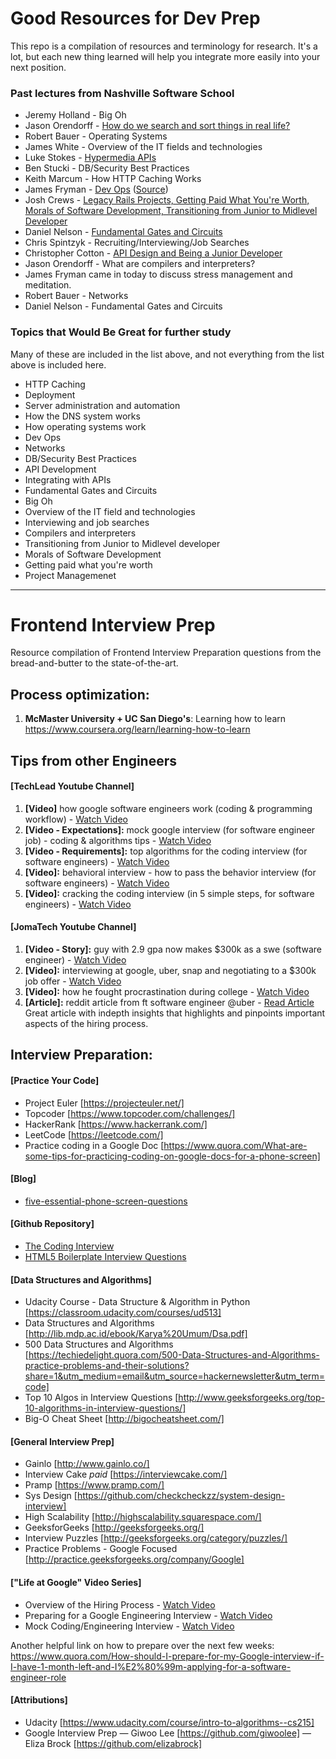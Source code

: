 # Good Resources for Dev Prep

This repo is a compilation of resources and terminology for research. It's a lot, but each new thing learned will help you integrate more easily into your next position.

### Past lectures from Nashville Software School

* Jeremy Holland - Big Oh
* Jason Orendorff - [How do we search and sort things in real life?](http://jorendorff.github.com/hackday/2012/library/)
* Robert Bauer - Operating Systems
* James White - Overview of the IT fields and technologies
* Luke Stokes - [Hypermedia APIs](http://slidesha.re/KLP8N6)
* Ben Stucki - DB/Security Best Practices
* Keith Marcum - How HTTP Caching Works
* James Fryman - [Dev Ops](http://nss2012-intro-to-ops.frymanet.com/) ([Source](https://github.com/jfryman/nss2012_intro_to_ops))
* Josh Crews - [Legacy Rails Projects, Getting Paid What You're Worth, Morals of Software Development, Transitioning from Junior to Midlevel Developer](https://gist.github.com/4156479)
* Daniel Nelson - [Fundamental Gates and Circuits](http://daniel.populr.me/nss-gates-talk?eb)
* Chris Spintzyk - Recruiting/Interviewing/Job Searches
* Christopher Cotton - [API Design and Being a Junior Developer](http://www.slideshare.net/christophercotton/api-design-moving-from-junior-to-senior-developer-15429321)
* Jason Orendorff - What are compilers and interpreters?
* James Fryman came in today to discuss stress management and meditation.
* Robert Bauer - Networks
* Daniel Nelson - Fundamental Gates and Circuits



### Topics that Would Be Great for further study

Many of these are included in the list above, and not everything from the list above is included here.

* HTTP Caching
* Deployment
* Server administration and automation
* How the DNS system works
* How operating systems work
* Dev Ops
* Networks
* DB/Security Best Practices
* API Development
* Integrating with APIs
* Fundamental Gates and Circuits
* Big Oh
* Overview of the IT field and technologies
* Interviewing and job searches
* Compilers and interpreters
* Transitioning from Junior to Midlevel developer
* Morals of Software Development
* Getting paid what you're worth
* Project Managemenet
---

# Frontend Interview Prep

Resource compilation of Frontend Interview Preparation questions from the bread-and-butter to the state-of-the-art.

## Process optimization:

1. **McMaster University + UC San Diego's**:
   Learning how to learn
   https://www.coursera.org/learn/learning-how-to-learn

## Tips from other Engineers

#### **[TechLead Youtube Channel]**

1. **[Video]** how google software engineers work (coding & programming workflow) - [Watch Video](https://www.youtube.com/watch?v=LnXk9XZjXbg)
2. **[Video - Expectations]:** mock google interview (for software engineer job) - coding & algorithms tips - [Watch Video](https://www.youtube.com/watch?v=IWvbPIYQPFM)
3. **[Video - Requirements]:** top algorithms for the coding interview (for software engineers) - [Watch Video](https://www.youtube.com/watch?v=PnnsDf3zEMw)
4. **[Video]:** behavioral interview - how to pass the behavior interview (for software engineers) - [Watch Video](https://www.youtube.com/watch?v=EVavVNhG5l8)
5. **[Video]:** cracking the coding interview (in 5 simple steps, for software engineers) - [Watch Video](https://www.youtube.com/watch?v=JeT2tXqp4m0)

#### **[JomaTech Youtube Channel]**

1. **[Video - Story]:** guy with 2.9 gpa now makes \$300k as a swe (software engineer) - [Watch Video](https://www.youtube.com/watch?v=YGflHj1SjA4)
2. **[Video]:** interviewing at google, uber, snap and negotiating to a \$300k job offer - [Watch Video](https://www.youtube.com/watch?v=0CxSvqyEjNE)
3. **[Video]:** how he fought procrastination during college - [Watch Video](https://www.youtube.com/watch?v=uGX03-xUok8)
4. **[Article]:** reddit article from ft software engineer @uber - [Read Article](https://www.reddit.com/r/cscareerquestions/comments/b3w1gg/2_year_update_my_journey_tips_29_gpa_at_a_small/)
   Great article with indepth insights that highlights and pinpoints important aspects of the hiring process.

## Interview Preparation:

#### **[Practice Your Code]**

- Project Euler [https://projecteuler.net/]
- Topcoder [https://www.topcoder.com/challenges/]
- HackerRank [https://www.hackerrank.com/]
- LeetCode [https://leetcode.com/]
- Practice coding in a Google Doc [https://www.quora.com/What-are-some-tips-for-practicing-coding-on-google-docs-for-a-phone-screen]

#### **[Blog]**

- [five-essential-phone-screen-questions](https://sites.google.com/site/steveyegge2/five-essential-phone-screen-questions)

#### **[Github Repository]**

- [The Coding Interview](https://github.com/mre/the-coding-interview)
- [HTML5 Boilerplate Interview Questions](https://github.com/h5bp/Front-end-Developer-Interview-Questions)

#### **[Data Structures and Algorithms]**

- Udacity Course - Data Structure & Algorithm in Python [https://classroom.udacity.com/courses/ud513]
- Data Structures and Algorithms [http://lib.mdp.ac.id/ebook/Karya%20Umum/Dsa.pdf]
- 500 Data Structures and Algorithms [https://techiedelight.quora.com/500-Data-Structures-and-Algorithms-practice-problems-and-their-solutions?share=1&utm_medium=email&utm_source=hackernewsletter&utm_term=code]
- Top 10 Algos in Interview Questions [http://www.geeksforgeeks.org/top-10-algorithms-in-interview-questions/]
- Big-O Cheat Sheet [http://bigocheatsheet.com/]

#### **[General Interview Prep]**

- Gainlo [http://www.gainlo.co/]
- Interview Cake _paid_ [https://interviewcake.com/]
- Pramp [https://www.pramp.com/]
- Sys Design [https://github.com/checkcheckzz/system-design-interview]
- High Scalability [http://highscalability.squarespace.com/]
- GeeksforGeeks [http://geeksforgeeks.org/]
- Interview Puzzles [http://geeksforgeeks.org/category/puzzles/]
- Practice Problems - Google Focused [http://practice.geeksforgeeks.org/company/Google]

#### **["Life at Google" Video Series]**

- Overview of the Hiring Process - [Watch Video](https://www.youtube.com/watch?v=k-baHBzWe4k)
- Preparing for a Google Engineering Interview - [Watch Video](https://www.youtube.com/watch?v=ko-KkSmp-Lk)
- Mock Coding/Engineering Interview - [Watch Video](https://www.youtube.com/watch?v=XKu_SEDAykw&t=652s)

Another helpful link on how to prepare over the next few weeks:
https://www.quora.com/How-should-I-prepare-for-my-Google-interview-if-I-have-1-month-left-and-I%E2%80%99m-applying-for-a-software-engineer-role

#### **[Attributions]**

- Udacity [https://www.udacity.com/course/intro-to-algorithms--cs215]
- Google Interview Prep
— Giwoo Lee [https://github.com/giwoolee]
— Eliza Brock [https://github.com/elizabrock]

